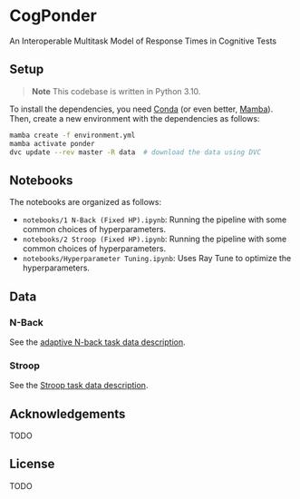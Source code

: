 # CogPonder

An Interoperable Multitask Model of Response Times in Cognitive Tests


## Setup

> **Note**
> This codebase is written in Python 3.10.

To install the dependencies, you need [Conda](https://conda.io/projects/conda/en/latest/user-guide/install/index.html) (or even better, [Mamba](https://mamba.readthedocs.io/en/latest/installation.html)). Then, create a new environment with the dependencies as follows:


```bash
mamba create -f environment.yml
mamba activate ponder
dvc update --rev master -R data  # download the data using DVC
```

## Notebooks

The notebooks are organized as follows:

- `notebooks/1 N-Back (Fixed HP).ipynb`: Running the pipeline with some common choices of hyperparameters.
- `notebooks/2 Stroop (Fixed HP).ipynb`: Running the pipeline with some common choices of hyperparameters.
- `notebooks/Hyperparameter Tuning.ipynb`: Uses Ray Tune to optimize the hyperparameters.

## Data

### N-Back

See the [adaptive N-back task data description](data/Self_Regulation_Ontology/README.md#adaptive-n-back).


### Stroop

See the [Stroop task data description](data/Self_Regulation_Ontology/README.md#stroop-task).

## Acknowledgements
TODO

## License
TODO
